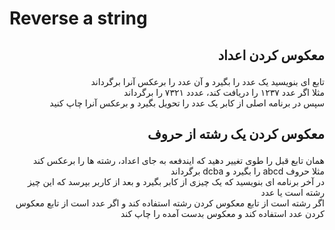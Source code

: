 # Reverse a string

## **<p dir = "rtl" >معکوس کردن اعداد</p>**
<p dir="rtl">
تابع ای بنویسید یک عدد را بگیرد و آن عدد را برعکس آنرا برگرداند
<br>
مثلا اگر عدد ۱۲۳۷ را دریافت کند، عددد ۷۳۲۱ را برگرداند
<br>
سپس در برنامه اصلی از کابر یک عدد را تحویل بگیرد و برعکس آنرا چاپ کنید
</p>

## **<p dir="rtl">معکوس کردن یک رشته از حروف</p>**
<p dir="rtl">
همان تابع قبل را طوی تغییر دهید که ایندفعه به جای اعداد، رشته ها را برعکس کند
<br>
مثلا حروف abcd را بگیرد و dcba برگرداند
<br>
در آخر برنامه ای بنویسید که یک چیزی از کابر بگیرد و بعد از کاربر بپرسد که این چیز رشته است یا عدد
<br>
اگر رشته است از تابع معکوس کردن رشته استفاده کند و اگر عدد است از تابع معکوس کردن عدد استفاده کند و
معکوس بدست آمده را چاپ کند
</p>
